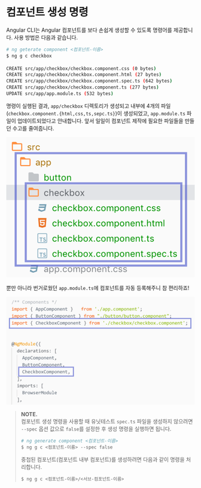 # 컴포넌트 생성 명령

Angular CLI는 Angular 컴포넌트를 보다 손쉽게 생성할 수 있도록 명령어를 제공합니다. 사용 방법은 다음과 같습니다.

```bash
# ng geterate component <컴포넌트-이름>
$ ng g c checkbox

CREATE src/app/checkbox/checkbox.component.css (0 bytes)
CREATE src/app/checkbox/checkbox.component.html (27 bytes)
CREATE src/app/checkbox/checkbox.component.spec.ts (642 bytes)
CREATE src/app/checkbox/checkbox.component.ts (277 bytes)
UPDATE src/app/app.module.ts (532 bytes)
```

명령이 실행된 결과, `app/checkbox` 디렉토리가 생성되고 내부에 4개의 파일\(`checkbox.component.{html,css,ts,sepc.ts}`\)이 생성되었고, `app.module.ts` 파일이 업데이트되었다고 안내합니다. 앞서 일일이 컴포넌트 제작에 필요한 파일들을 만들던 수고를 줄여줍니다.

![](../.gitbook/assets/comp-cli.png)

뿐만 아니라 번거로웠던 `app.module.ts`에 컴포넌트를 자동 등록해주니 참 편리하죠!

![](../.gitbook/assets/comp-module.png)

> **NOTE.**  
>  컴포넌트 생성 명령을 사용할 때 유닛테스트 `spec.ts` 파일을 생성하지 않으려면 `--spec` 옵션 값으로 `false`를 설정한 후 생성 명령을 실행하면 됩니다.
>
> ```bash
> # ng generate component <컴포넌트-이름>
> $ ng g c <컴포넌트-이름> --spec false
> ```
>
> 중첩된 컴포넌트\(컴포넌트 내부 컴포넌트\)를 생성하려면 다음과 같이 명령을 처리합니다.
>
> ```bash
> $ ng g c <컴포넌트-이름>/<서브-컴포넌트-이름>
> ```

